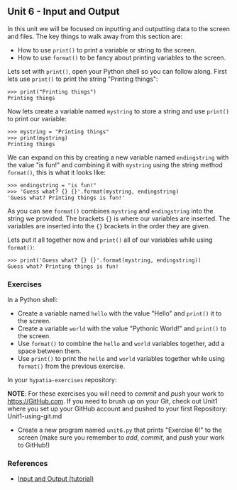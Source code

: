 Unit 6 - Input and Output
----

In this unit we will be focused on inputting and outputting data to the screen and files. The key things to walk away from this section are:

* How to use `print()` to print a variable or string to the screen.
* How to use `format()` to be fancy about printing variables to the screen.

Lets set with `print()`, open your Python shell so you can follow along. First lets use `print()` to print the string "Printing things":

    >>> print("Printing things")
    Printing things

Now lets create a variable named `mystring` to store a string and use `print()` to print our variable:

    >>> mystring = "Printing things"
    >>> print(mystring)
    Printing things

We can expand on this by creating a new variable named `endingstring` with the value "is fun!" and combining it with `mystring` using the string method `format()`, this is what it looks like:

    >>> endingstring = "is fun!"
    >>> 'Guess what? {} {}'.format(mystring, endingstring)
    'Guess what? Printing things is fun!'

As you can see `format()` combines `mystring` and `endingstring` into the string we provided. The brackets `{}` is where our variables are inserted. The variables are inserted into the `{}` brackets in the order they are given.

Lets put it all together now and `print()` all of our variables while using `format()`:

    >>> print('Guess what? {} {}'.format(mystring, endingstring))
    Guess what? Printing things is fun!

### **Exercises**

In a Python shell:

* Create a variable named `hello` with the value "Hello" and `print()` it to the screen.
* Create a variable `world` with the value "Pythonic World!" and `print()` to the screen.
* Use `format()` to combine the `hello` and `world` variables together, add a space between them.
* Use `print()` to print the `hello` and `world` variables together while using `format()` from the previous exercise.

In your `hypatia-exercises` repository:

**NOTE**: For these exercises you will need to *commit* and *push* your work to https://GitHub.com. If you need to brush up on your Git, check out Unit1 where you set up your GitHub account and pushed to your first Repository: Unit1-using-git.md

* Create a new program named `unit6.py` that prints "Exercise 6!" to the screen (make sure you remember to *add*, *commit*, and *push* your work to GitHub!)


### References

* [Input and Output (tutorial)](https://docs.python.org/3/tutorial/inputoutput.html)
